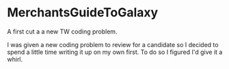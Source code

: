 MerchantsGuideToGalaxy
======================

A first cut a a new TW coding problem. 

I was given a new coding problem to review for a candidate so I decided to
spend a little time writing it up on my own first. To do so I figured I'd
give it a whirl.
